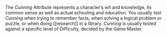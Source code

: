 The *Cunning* Attribute represents a character’s wit and knowledge, its common sense as well as actual schooling and education. You usually test *Cunning* when trying to remember facts, when solving a logical problem or puzzle, or when doing [[research]] in a library. *Cunning* is usually tested against a specific level of Difficulty, decided by the Game Master.